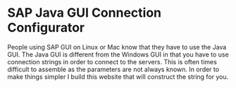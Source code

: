 # SAP Java GUI Connection Configurator

People using SAP GUI on Linux or Mac know that they have to use the Java GUI.
The Java GUI is different from the Windows GUI in that you have to use connection strings in order to connect to the servers.
This is often times difficult to assemble as the parameters are not always known.
In order to make things simpler I build this website that will construct the string for you.